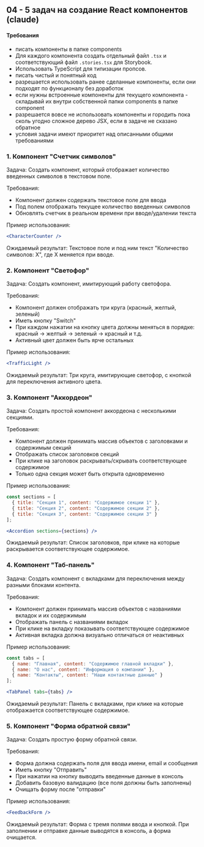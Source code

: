 ## 04 - 5 задач на создание React компонентов (claude)

#### Требования
* писать компоненты в папке components
* Для каждого компонента создать отдельный файл `.tsx` и соответствующий файл `.stories.tsx` для Storybook.
* Использовать TypeScript для типизации пропсов.
* писать чистый и понятный код
* разрешается использовать ранее сделанные компоненты, если они подходят по функционалу без доработок
* если нужны встроенные компоненты для текущего компонента - складывай их внутри собственной папки components в папке component
* разрешается вовсе не использовать компоненты и городить пока сколь угодно сложное дерево JSX,  если в задаче не сказано обратное
* условия задачи имеют приоритет над описанными общими требованиями

### 1. Компонент "Счетчик символов"


Задача: Создать компонент, который отображает количество введенных символов в текстовом поле.

Требования:
- Компонент должен содержать текстовое поле для ввода
- Под полем отображать текущее количество введенных символов
- Обновлять счетчик в реальном времени при вводе/удалении текста

Пример использования:
```jsx
<CharacterCounter />
```

Ожидаемый результат: Текстовое поле и под ним текст "Количество символов: X", где X меняется при вводе.

### 2. Компонент "Светофор"

Задача: Создать компонент, имитирующий работу светофора.

Требования:
- Компонент должен отображать три круга (красный, желтый, зеленый)
- Иметь кнопку "Switch"
- При каждом нажатии на кнопку цвета должны меняться в порядке: красный -> желтый -> зеленый -> красный и т.д.
- Активный цвет должен быть ярче остальных

Пример использования:
```jsx
<TrafficLight />
```

Ожидаемый результат: Три круга, имитирующие светофор, с кнопкой для переключения активного цвета.

### 3. Компонент "Аккордеон"

Задача: Создать простой компонент аккордеона с несколькими секциями.

Требования:
- Компонент должен принимать массив объектов с заголовками и содержимым секций
- Отображать список заголовков секций
- При клике на заголовок раскрывать/скрывать соответствующее содержимое
- Только одна секция может быть открыта одновременно

Пример использования:
```jsx
const sections = [
  { title: "Секция 1", content: "Содержимое секции 1" },
  { title: "Секция 2", content: "Содержимое секции 2" },
  { title: "Секция 3", content: "Содержимое секции 3" }
];

<Accordion sections={sections} />
```

Ожидаемый результат: Список заголовков, при клике на которые раскрывается соответствующее содержимое.

### 4. Компонент "Таб-панель"

Задача: Создать компонент с вкладками для переключения между разными блоками контента.

Требования:
- Компонент должен принимать массив объектов с названиями вкладок и их содержимым
- Отображать панель с названиями вкладок
- При клике на вкладку показывать соответствующее содержимое
- Активная вкладка должна визуально отличаться от неактивных

Пример использования:
```jsx
const tabs = [
  { name: "Главная", content: "Содержимое главной вкладки" },
  { name: "О нас", content: "Информация о компании" },
  { name: "Контакты", content: "Наши контактные данные" }
];

<TabPanel tabs={tabs} />
```

Ожидаемый результат: Панель с вкладками, при клике на которые отображается соответствующее содержимое.

### 5. Компонент "Форма обратной связи"

Задача: Создать простую форму обратной связи.

Требования:
- Форма должна содержать поля для ввода имени, email и сообщения
- Иметь кнопку "Отправить"
- При нажатии на кнопку выводить введенные данные в консоль
- Добавить базовую валидацию (все поля должны быть заполнены)
- Очищать форму после "отправки"

Пример использования:
```jsx
<FeedbackForm />
```

Ожидаемый результат: Форма с тремя полями ввода и кнопкой. При заполнении и отправке данные выводятся в консоль, а форма очищается.

